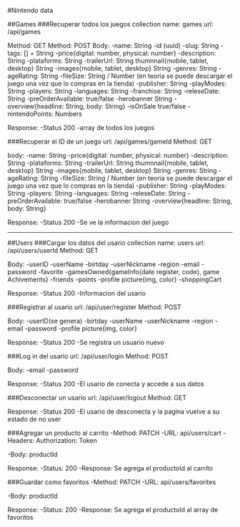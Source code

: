 #Nintendo data

##Games
###Recuperar todos los juegos
collection name: games
url: /api/games

Method: GET
Method: POST
Body:
-name: String
-id (uuid)
-slug: String
-tags: [] + String
-price{digital: number, physical: number}
-description: String
-plataforms: String
-trailerUrl: String
thumnnail{mobile, tablet, desktop} String
-images{mobile, tablet, desktop} String
-genres: String
-ageRating: String
-fileSize: String / Number (en teoria se puede descargar el juego una vez que lo compras en la tienda)
-publisher: String
-playModes: String
-players: String
-languages: String
-franchise: String
-releseDate: String
-preOrderAvailable: true/false
-herobanner String
-overview{headline: String, body: String}
-isOnSale true/false
-nintendoPoints: Numbers

Response:
-Status 200
-array de todos los juegos

###Recuperar el ID de un juego
url: /api/games/gameId
Method: GET

body:
-name: String
-price{digital: number, physical: number}
-description: String
-plataforms: String
-trailerUrl: String
thumnnail{mobile, tablet, desktop} String
-images{mobile, tablet, desktop} String
-genres: String
-ageRating: String
-fileSize: String / Number (en teoria se puede descargar el juego una vez que lo compras en la tienda)
-publisher: String
-playModes: String
-players: String
-languages: String
-releseDate: String
-preOrderAvailable: true/false
-herobanner String
-overview{headline: String, body: String}

Response:
-Status 200
-Se ve la informacion del juego

---

##Users
###Cargar los datos del usario
collection name: users
url: /api/users/userId
Method: GET

Body:
-userID
-userName
-birtday
-userNickname
-region
-email
-password
-favorite
-gamesOwned{gameInfo{date register, code}, game Achivements}
-friends
-points
-profile picture{img, color}
-shoppingCart

Response:
-Status 200
-Informacion del usario

###Registrar al usario
url: /api/user/register
Method: POST

Body:
-userID(se genera)
-birtday
-userName
-userNickname
-region
-email
-password
-profile picture{img, color}

Response:
-Status 200
-Se registra un usuario nuevo

###Log in del usario
url: /api/user/login
Method: POST

Body:
-email
-password

Response:
-Status 200
-El usario de conecta y accede a sus datos

###Desconectar un usario
url: /api/user/logout
Method: GET

Response:
-Status 200
-El usario de desconecta y la pagina vuelve a su estado de no user

###Agregar un producto al carrito
-Method: PATCH
-URL: api/users/cart
-Headers: Authorization: Token

-Body: productId

Response:
-Status: 200
-Response: Se agrega el productoId al carrito

###Guardar como favoritos
-Method: PATCH
-URL: api/users/favorites

-Body: productId

Response:
-Status: 200
-Response: Se agrega el productoId al array de favoritos
